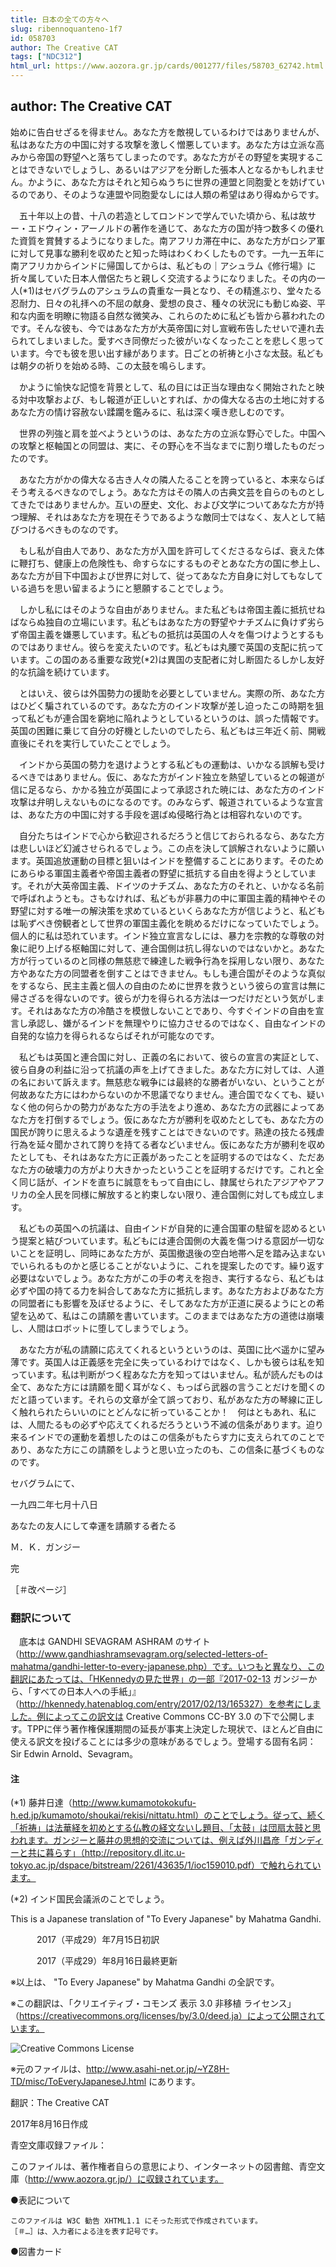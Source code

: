 ```yaml
---
title: 日本の全ての方々へ
slug: ribennoquanteno-1f7
id: 058703
author: The Creative CAT 
tags: ["NDC312"]
html_url: https://www.aozora.gr.jp/cards/001277/files/58703_62742.html
---
```


## author: The Creative CAT

始めに告白せざるを得ません。あなた方を敵視しているわけではありませんが、私はあなた方の中国に対する攻撃を激しく憎悪しています。あなた方は立派な高みから帝国の野望へと落ちてしまったのです。あなた方がその野望を実現することはできないでしょうし、あるいはアジアを分断した張本人となるかもしれません。かように、あなた方はそれと知らぬうちに世界の連盟と同胞愛とを妨げているのであり、そのような連盟や同胞愛なしには人類の希望はあり得ぬからです。

　五十年以上の昔、十八の若造としてロンドンで学んでいた頃から、私は故サー・エドウィン・アーノルドの著作を通じて、あなた方の国が持つ数多くの優れた資質を賞賛するようになりました。南アフリカ滞在中に、あなた方がロシア軍に対して見事な勝利を収めたと知った時はわくわくしたものです。一九一五年に南アフリカからインドに帰国してからは、私どもの｜アシュラム《修行場》に折々属していた日本人僧侶たちと親しく交流するようになりました。その内の一人(*1)はセバグラムのアシュラムの貴重な一員となり、その精進ぶり、堂々たる忍耐力、日々の礼拝への不屈の献身、愛想の良さ、種々の状況にも動じぬ姿、平和な内面を明瞭に物語る自然な微笑み、これらのために私ども皆から慕われたのです。そんな彼も、今ではあなた方が大英帝国に対し宣戦布告したせいで連れ去られてしまいました。愛すべき同僚だった彼がいなくなったことを悲しく思っています。今でも彼を思い出す縁があります。日ごとの祈祷と小さな太鼓。私どもは朝夕の祈りを始める時、この太鼓を鳴らします。

　かように愉快な記憶を背景として、私の目には正当な理由なく開始されたと映る対中攻撃および、もし報道が正しいとすれば、かの偉大なる古の土地に対するあなた方の情け容赦ない蹂躙を鑑みるに、私は深く嘆き悲しむのです。

　世界の列強と肩を並べようというのは、あなた方の立派な野心でした。中国への攻撃と枢軸国との同盟は、実に、その野心を不当なまでに割り増したものだったのです。

　あなた方がかの偉大なる古き人々の隣人たることを誇っていると、本来ならばそう考えるべきなのでしょう。あなた方はその隣人の古典文芸を自らのものとしてきたではありませんか。互いの歴史、文化、および文学についてあなた方が持つ理解、それはあなた方を現在そうであるような敵同士ではなく、友人として結びつけるべきものなのです。

　もし私が自由人であり、あなた方が入国を許可してくださるならば、衰えた体に鞭打ち、健康上の危険性も、命すらなにするものぞとあなた方の国に参上し、あなた方が目下中国および世界に対して、従ってあなた方自身に対してもなしている過ちを思い留まるようにと懇願することでしょう。

　しかし私にはそのような自由がありません。また私どもは帝国主義に抵抗せねばならぬ独自の立場にいます。私どもはあなた方の野望やナチズムに負けず劣らず帝国主義を嫌悪しています。私どもの抵抗は英国の人々を傷つけようとするものではありません。彼らを変えたいのです。私どもは丸腰で英国の支配に抗っています。この国のある重要な政党(*2)は異国の支配者に対し断固たるしかし友好的な抗論を続けています。

　とはいえ、彼らは外国勢力の援助を必要としていません。実際の所、あなた方はひどく騙されているのです。あなた方のインド攻撃が差し迫ったこの時期を狙って私どもが連合国を窮地に陥れようとしているというのは、誤った情報です。英国の困難に乗じて自分の好機としたいのでしたら、私どもは三年近く前、開戦直後にそれを実行していたことでしょう。

　インドから英国の勢力を退けようとする私どもの運動は、いかなる誤解も受けるべきではありません。仮に、あなた方がインド独立を熱望しているとの報道が信に足るなら、かかる独立が英国によって承認された暁には、あなた方のインド攻撃は弁明しえないものになるのです。のみならず、報道されているような宣言は、あなた方の中国に対する手段を選ばぬ侵略行為とは相容れないのです。

　自分たちはインドで心から歓迎されるだろうと信じておられるなら、あなた方は悲しいほど幻滅させられるでしょう。この点を決して誤解されないように願います。英国追放運動の目標と狙いはインドを整備することにあります。そのためにあらゆる軍国主義者や帝国主義者の野望に抵抗する自由を得ようとしています。それが大英帝国主義、ドイツのナチズム、あなた方のそれと、いかなる名前で呼ばれようとも。さもなければ、私どもが非暴力の中に軍国主義的精神やその野望に対する唯一の解決策を求めているといくらあなた方が信じようと、私どもは恥ずべき傍観者として世界の軍国主義化を眺めるだけになっていたでしょう。個人的に私は恐れています。インド独立宣言なしには、暴力を宗教的な尊敬の対象に祀り上げる枢軸国に対して、連合国側は抗し得ないのではないかと。あなた方が行っているのと同様の無慈悲で練達した戦争行為を採用しない限り、あなた方やあなた方の同盟者を倒すことはできません。もしも連合国がそのような真似をするなら、民主主義と個人の自由のために世界を救うという彼らの宣言は無に帰さざるを得ないのです。彼らが力を得られる方法は一つだけだという気がします。それはあなた方の冷酷さを模倣しないことであり、今すぐインドの自由を宣言し承認し、嫌がるインドを無理やりに協力させるのではなく、自由なインドの自発的な協力を得られるならばそれが可能なのです。

　私どもは英国と連合国に対し、正義の名において、彼らの宣言の実証として、彼ら自身の利益に沿って抗議の声を上げてきました。あなた方に対しては、人道の名において訴えます。無慈悲な戦争には最終的な勝者がいない、ということが何故あなた方にはわからないのか不思議でなりません。連合国でなくても、疑いなく他の何らかの勢力があなた方の手法をより進め、あなた方の武器によってあなた方を打倒するでしょう。仮にあなた方が勝利を収めたとしても、あなた方の国民が誇りに思えるような遺産を残すことはできないのです。熟達の技たる残虐行為を延々聞かされて誇りを持てる者などいません。仮にあなた方が勝利を収めたとしても、それはあなた方に正義があったことを証明するのではなく、ただあなた方の破壊力の方がより大きかったということを証明するだけです。これと全く同じ話が、インドを直ちに誠意をもって自由にし、隷属せられたアジアやアフリカの全人民を同様に解放すると約束しない限り、連合国側に対しても成立します。

　私どもの英国への抗議は、自由インドが自発的に連合国軍の駐留を認めるという提案と結びついています。私どもには連合国側の大義を傷つける意図が一切ないことを証明し、同時にあなた方が、英国撤退後の空白地帯へ足を踏み込まないでいられるものかと感じることがないように、これを提案したのです。繰り返す必要はないでしょう。あなた方がこの手の考えを抱き、実行するなら、私どもは必ずや国の持てる力を糾合してあなた方に抵抗します。あなた方およびあなた方の同盟者にも影響を及ぼせるように、そしてあなた方が正道に戻るようにとの希望を込めて、私はこの請願を書いています。このままではあなた方の道徳は崩壊し、人間はロボットに堕してしまうでしょう。

　あなた方が私の請願に応えてくれるというというのは、英国に比べ遥かに望み薄です。英国人は正義感を完全に失っているわけではなく、しかも彼らは私を知っています。私は判断がつく程あなた方を知ってはいません。私が読んだものは全て、あなた方には請願を聞く耳がなく、もっぱら武器の言うことだけを聞くのだと語っています。それらの文章が全て誤っており、私があなた方の琴線に正しく触れられたらいいのにとどんなに祈っていることか！　何はともあれ、私には、人間たるもの必ずや応えてくれるだろうという不滅の信条があります。迫り来るインドでの運動を着想したのはこの信条がもたらす力に支えられてのことであり、あなた方にこの請願をしようと思い立ったのも、この信条に基づくものなのです。



セバグラムにて、

一九四二年七月十八日




あなたの友人にして幸運を請願する者たる

Ｍ．Ｋ．ガンジー







完

［＃改ページ］



### 翻訳について

　底本は GANDHI SEVAGRAM ASHRAM のサイト（http://www.gandhiashramsevagram.org/selected-letters-of-mahatma/gandhi-letter-to-every-japanese.php）です。いつもと異なり、この翻訳にあたっては、「HKennedyの見た世界」の一部『2017-02-13 ガンジーから、「すべての日本人への手紙」』（http://hkennedy.hatenablog.com/entry/2017/02/13/165327）を参考にしました。例によってこの訳文は Creative Commons CC-BY 3.0 の下で公開します。TPPに伴う著作権保護期間の延長が事実上決定した現状で、ほとんど自由に使える訳文を投げることには多少の意味があるでしょう。登場する固有名詞：Sir Edwin Arnold、Sevagram。

#### 注

(*1) 藤井日達（http://www.kumamotokokufu-h.ed.jp/kumamoto/shoukai/rekisi/nittatu.html）のことでしょう。従って、続く「祈祷」は法華経を初めとする仏教の経文ないし題目、「太鼓」は団扇太鼓と思われます。ガンジーと藤井の思想的交流については、例えば外川昌彦「ガンディーと共に暮らす」（http://repository.dl.itc.u-tokyo.ac.jp/dspace/bitstream/2261/43635/1/ioc159010.pdf）で触れられています。

(*2) インド国民会議派のことでしょう。













This is a Japanese translation of &quot;To Every Japanese&quot; by Mahatma Gandhi.

　　　2017（平成29）年7月15日初訳

　　　2017（平成29）年8月16日最終更新

※以上は、 &quot;To Every Japanese&quot; by Mahatma Gandhi の全訳です。

※この翻訳は、「クリエイティブ・コモンズ 表示 3.0 非移植 ライセンス」（https://creativecommons.org/licenses/by/3.0/deed.ja）によって公開されています。

![Creative Commons License](https://i.creativecommons.org/l/by/3.0/88x31.png)

※元のファイルは、http://www.asahi-net.or.jp/~YZ8H-TD/misc/ToEveryJapaneseJ.html にあります。

翻訳：The Creative CAT

2017年8月16日作成

青空文庫収録ファイル：

このファイルは、著作権者自らの意思により、インターネットの図書館、青空文庫（http://www.aozora.gr.jp/）に収録されています。











●表記について


	このファイルは W3C 勧告 XHTML1.1 にそった形式で作成されています。
	［＃…］は、入力者による注を表す記号です。







●図書カード